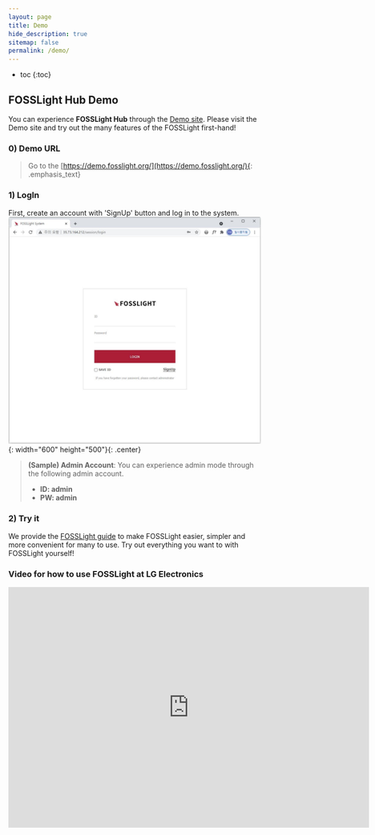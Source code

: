 ```yaml
---
layout: page
title: Demo
hide_description: true
sitemap: false
permalink: /demo/
---
```


* toc
{:toc}

## FOSSLight Hub Demo

You can experience **FOSSLight Hub** through the [Demo site](https://demo.fosslight.org/).
Please visit the Demo site and try out the many features of the FOSSLight first-hand!

### 0) Demo URL

> Go to the [https://demo.fosslight.org/](https://demo.fosslight.org/){: .emphasis_text}

### 1) LogIn

First, create an account with 'SignUp' button and log in to the system.
![FOSSLight Demo](../assets/img/demo/fosslight_demo_site_login.JPG){: width="600" height="500"}{: .center}

> **(Sample) Admin Account**: You can experience admin mode through the following admin account.
>
> - **ID: admin**
> - **PW: admin**

### 2) Try it

We provide the [FOSSLight guide](https://fosslight.github.io/fosslight-guide-en/) to make FOSSLight easier, simpler and more convenient for many to use.
Try out everything you want to with FOSSLight yourself!


### Video for how to use FOSSLight at LG Electronics
<iframe width="720" height="480" src="https://www.youtube.com/embed/CTxY876GzCI" title="YouTube video player" frameborder="0" allow="accelerometer; autoplay; clipboard-write; encrypted-media; gyroscope; picture-in-picture" allowfullscreen></iframe>
